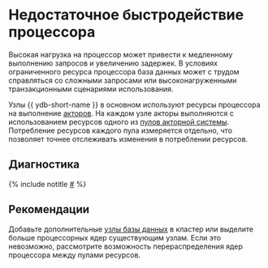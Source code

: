# Недостаточное быстродействие процессора

Высокая нагрузка на процессор может привести к медленному выполнению запросов и увеличению задержек. В условиях ограниченного ресурса процессора база данных может с трудом справляться со сложными запросами или высоконагруженными транзакционными сценариями использования.

Узлы {{ ydb-short-name }} в основном используют ресурсы процессора на выполнение [акторов](../../../../concepts/glossary.md#actor). На каждом узле акторы выполняются с использованием ресурсов одного из [пулов акторной системы](../../../../concepts/glossary.md#actor-system-pools). Потребление ресурсов каждого пула измеряется отдельно, что позволяет точнее отслеживать изменения в потреблении ресурсов.

## Диагностика

<!-- The include is added to allow partial overrides in overlays -->
{% include notitle [#](_includes/cpu-bottleneck.md) %}

## Рекомендации

Добавьте дополнительные [узлы базы данных](../../../../concepts/glossary.md#database-node) в кластер или выделите больше процессорных ядер существующим узлам. Если это невозможно, рассмотрите возможность перераспределения ядер процессора между пулами ресурсов.
